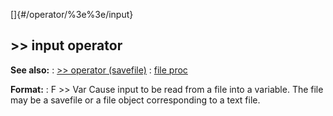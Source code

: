[]{#/operator/%3e%3e/input}
## \>\> input operator
**See also:**
:   [\>\> operator (savefile)](#/savefile/operator/%3e%3e)
:   [file proc](#/proc/file)
<!-- -->
**Format:**
:   F \>\> Var
Cause input to be read from a file into a variable. The file may be a
savefile or a file object corresponding to a text file.